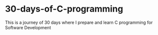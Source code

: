 # 30-days-of-C-programming
This is a journey of 30 days where I prepare and learn C programming for Software Development
